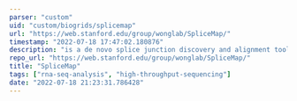 ```yaml
---
parser: "custom"
uid: "custom/biogrids/splicemap"
url: "https://web.stanford.edu/group/wonglab/SpliceMap/"
timestamp: "2022-07-18 17:47:02.180876"
description: "is a de novo splice junction discovery and alignment tool. It offers high sensitivity and support for arbitrary RNA-seq read lengths."
repo_url: "https://web.stanford.edu/group/wonglab/SpliceMap/"
title: "SpliceMap"
tags: ["rna-seq-analysis", "high-throughput-sequencing"]
date: "2022-07-18 21:23:31.786428"
---
```

